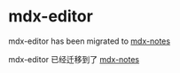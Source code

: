 # mdx-editor
mdx-editor has been migrated to [mdx-notes](https://github.com/maqi1520/mdx-notes)

mdx-editor 已经迁移到了 [mdx-notes](https://github.com/maqi1520/mdx-notes)

